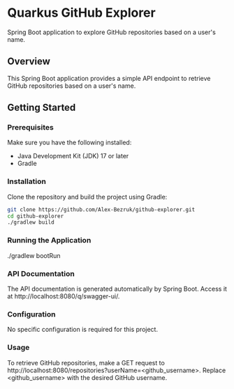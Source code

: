 # Quarkus GitHub Explorer

Spring Boot application to explore GitHub repositories based on a user's name.

## Overview

This Spring Boot application provides a simple API endpoint to retrieve GitHub repositories based on a user's name.

## Getting Started

### Prerequisites

Make sure you have the following installed:

- Java Development Kit (JDK) 17 or later
- Gradle

### Installation

Clone the repository and build the project using Gradle:

```bash
git clone https://github.com/Alex-Bezruk/github-explorer.git
cd github-explorer
./gradlew build
```

### Running the Application

./gradlew bootRun

### API Documentation

The API documentation is generated automatically by Spring Boot. Access it at http://localhost:8080/q/swagger-ui/.

### Configuration
No specific configuration is required for this project.

### Usage
To retrieve GitHub repositories, make a GET request to http://localhost:8080/repositories?userName=<github_username>. Replace <github_username> with the desired GitHub username.

